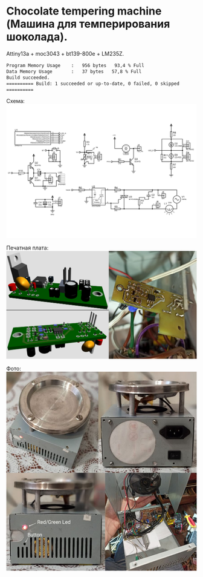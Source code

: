 # Chocolate tempering machine (Машина для темперирования шоколада). 
Attiny13a + moc3043 + bt139-800e + LM235Z.

```
Program Memory Usage 	:	956 bytes   93,4 % Full
Data Memory Usage 		:	37 bytes   57,8 % Full
Build succeeded.
========== Build: 1 succeeded or up-to-date, 0 failed, 0 skipped ==========
```

Схема:  
![Схема](https://github.com/AlexanderChad/Chocolate-tempering-machine/blob/main/CTM_scheme.png)  

Печатная плата:  
![pcb](https://github.com/AlexanderChad/Chocolate-tempering-machine/blob/main/CTM_pcb.png)  

Фото:  
![photo](https://github.com/AlexanderChad/Chocolate-tempering-machine/blob/main/CTM_photo.jpg)  
